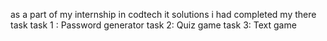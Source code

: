 as a part of my internship in codtech it solutions i had completed my there task 
task 1 : Password generator
task 2: Quiz game
task 3: Text game
